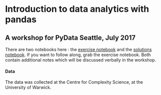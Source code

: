 # Introduction to data analytics with pandas

## A workshop for PyData Seattle, July 2017

There are two notebooks here : the [exercise notebook](https://github.com/QCaudron/pydata_pandas/blob/master/coffee_analysis_exercise.ipynb) and the [solutions notebook](https://github.com/QCaudron/pydata_pandas/blob/master/coffee_analysis_solution.ipynb). If you want to follow along, grab the exercise notebook. Both contain additional notes which will be discussed verbally in the workshop.

#### Data

The data was collected at the Centre for Complexity Science, at the University of Warwick. 
